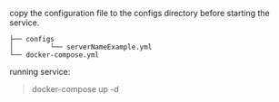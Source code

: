 
copy the configuration file to the configs directory before starting the service.

```
├── configs
│         └── serverNameExample.yml
└── docker-compose.yml
```

running service:

> docker-compose up -d
